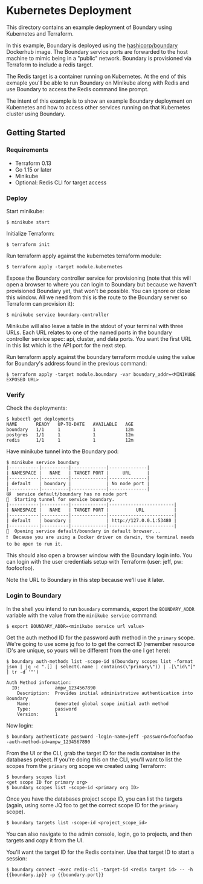 # Kubernetes Deployment

This directory contains an example deployment of Boundary using Kubernetes and Terraform.

In this example, Boundary is deployed using the [hashicorp/boundary](https://hub.docker.com/r/hashicorp/boundary) Dockerhub image. The Boundary service ports are forwarded to the host machine to mimic being in a "public" network. Boundary is provisioned via Terraform to include a redis target.

The Redis target is a container running on Kubernetes. At the end of this exmaple you'll be able to run Boundary on Minikube along with Redis and use Boundary to access the Redis command line prompt.

The intent of this example is to show an example Boundary deployment on Kubernetes and how to access other services running on that Kubernetes cluster using Boundary.  

## Getting Started

### Requirements
- Terraform 0.13
- Go 1.15 or later
- Minikube
- Optional: Redis CLI for target access

### Deploy

Start minikube:

```
$ minikube start
```

Initialize Terraform:

```
$ terraform init
```

Run terraform apply against the kubernetes terraform module:

```
$ terraform apply -target module.kubernetes
```

Expose the Boundary controller service for provisioning (note that this will open a browser to where you can 
login to Boundary but because we haven't provisioned Boundary yet, that won't be possible. You can 
ignore or close this window. All we need from this is the route to the Boundary server so Terraform
can provision it):

```
$ minikube service boundary-controller
```

Minikube will also leave a table in the stdout of your terminal with three URLs. Each URL relates to one of the 
named ports in the boundary controller service spec: api, cluster, and data ports. You want the first URL in this 
list which is the API port for the next step.

Run terraform apply against the boundary terraform module using the value for Boundary's 
address found in the previous command:

```
$ terraform apply -target module.boundary -var boundary_addr=<MINIKUBE EXPOSED URL>
```

### Verify

Check the deployments:

```
$ kubectl get deployments
NAME       READY   UP-TO-DATE   AVAILABLE   AGE
boundary   1/1     1            1           12m
postgres   1/1     1            1           12m
redis      1/1     1            1           12m
```

Have minikube tunnel into the Boundary pod:

```
$ minikube service boundary
|-----------|----------|-------------|--------------|
| NAMESPACE |   NAME   | TARGET PORT |     URL      |
|-----------|----------|-------------|--------------|
| default   | boundary |             | No node port |
|-----------|----------|-------------|--------------|
😿  service default/boundary has no node port
🏃  Starting tunnel for service boundary.
|-----------|----------|-------------|------------------------|
| NAMESPACE |   NAME   | TARGET PORT |          URL           |
|-----------|----------|-------------|------------------------|
| default   | boundary |             | http://127.0.0.1:53480 |
|-----------|----------|-------------|------------------------|
🎉  Opening service default/boundary in default browser...
❗  Because you are using a Docker driver on darwin, the terminal needs to be open to run it.

```

This should also open a browser window with the Boundary login info. You can login with the 
user credentials setup with Terraform (user: jeff, pw: foofoofoo).

Note the URL to Boundary in this step because we'll use it later.

### Login to Boundary

In the shell you intend to run `boundary` commands, export the `BOUNDARY_ADDR` variable with 
the value from the `minikube service` command:

```
$ export BOUNDARY_ADDR=<minikube service url value>
```

Get the auth method ID for the password auth method in the `primary` scope. We're going to use 
some jq foo to to get the correct ID (remember resource ID's are unique, so yours will be different
from the one I get here): 

```
$ boundary auth-methods list -scope-id $(boundary scopes list -format json | jq -c ".[] | select(.name | contains(\"primary\")) | .[\"id\"]" | tr -d '"')

Auth Method information:
  ID:             ampw_1234567890
    Description:  Provides initial administrative authentication into Boundary
    Name:         Generated global scope initial auth method
    Type:         password
    Version:      1
```

Now login:

```
$ boundary authenticate password -login-name=jeff -password=foofoofoo -auth-method-id=ampw_1234567890
```

From the UI or the CLI, grab the target ID for the redis container in the databases project. If
you're doing this on the CLI, you'll want to list the scopes from the `primary` org scope we 
created using Terraform:

```
$ boundary scopes list
<get scope ID for primary org>
$ boundary scopes list -scope-id <primary org ID>
```

Once you have the databases project scope ID, you can list the targets (again, using some JQ foo to get the correct scope ID for the `primary` scope).

```
$ boundary targets list -scope-id <project_scope_id>
```

You can also navigate to the admin console, login, go to projects, and then targets and copy it from the UI.

You'll want the target ID for the Redis container. Use that target ID to start a session:

```
$ boundary connect -exec redis-cli -target-id <redis target id> -- -h {{boundary.ip}} -p {{boundary.port}}
```
